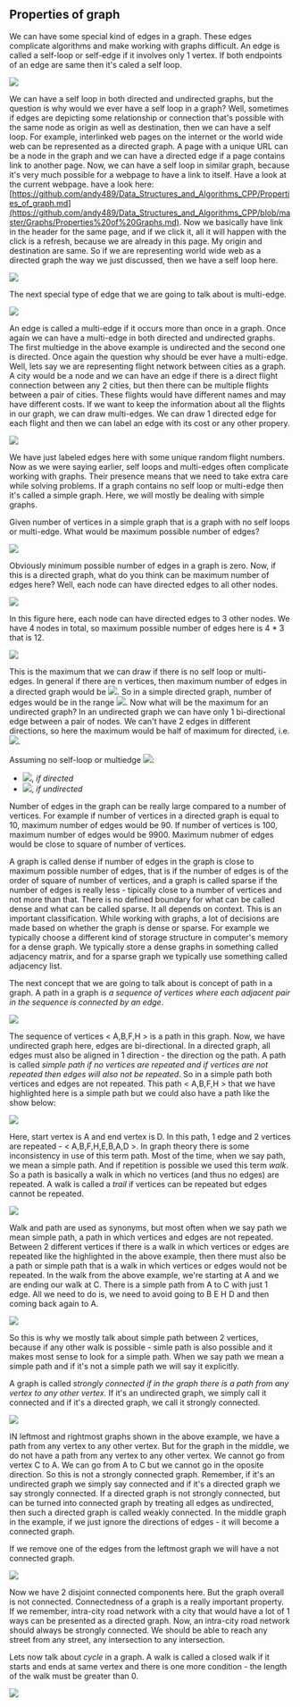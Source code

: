 ## Properties of graph

We can have some special kind of edges in a graph. These edges complicate algorithms and make working with graphs difficult. An edge is called a self-loop or self-edge if it involves only 1 vertex. If both endpoints of an edge are same then it's caled a self loop. 

![](https://i.ibb.co/XWnn4f4/POG1.png)

We can have a self loop in both directed and undirected graphs, but the question is why would we ever have a self loop in a graph? Well, sometimes if edges are depicting some relationship or connection that's possible with the same node as origin as well as destination, then we can have a self loop. For example, interlinked web pages on the internet or the world wide web can be represented as a directed graph. A page with a unique URL can be a node in the graph and we can have a directed edge if a page contains link to another page. Now, we can have a self loop in similar graph, because it's very much possible for a webpage to have a link to itself. Have a look at the current webpage. have a look here: [https://github.com/andy489/Data_Structures_and_Algorithms_CPP/Properties_of_graph.md](https://github.com/andy489/Data_Structures_and_Algorithms_CPP/blob/master/Graphs/Properties%20of%20Graphs.md). Now we basically have link in the header for the same page, and if we click it, all it will happen with the click is a refresh, because we are already in this page. My origin and destination are same. So if we are representing world wide web as a directed graph the way we just discussed, then we have a self loop here.

![](https://i.ibb.co/jH0DBZv/POG2.png)

The next special type of edge that we are going to talk about is multi-edge.

![](https://i.ibb.co/9GWdg5q/POG3.png)

An edge is called a multi-edge if it occurs more than once in a graph. Once again we can have a multi-edge in both directed and undirected graphs. The first multiedge in the above example is undirected and the second one is directed. Once again the question why should be ever have a multi-edge. Well, lets say we are representing flight network between cities as a graph. A city would be a node and we can have an edge if there is a direct flight connection between any 2 cities, but then there can be multiple flights between a pair of cities. These flights would have different names and may have different costs. If we want to keep the information about all the flights in our graph, we can draw multi-edges. We can draw 1 directed edge for each flight and then we can label an edge with its cost or any other propery. 

![](https://i.ibb.co/GdKCJMj/POG5.png)

We have just labeled edges here with some unique random flight numbers. Now as we were saying earlier, self loops and multi-edges often complicate working with graphs. Their presence means that we need to take extra care while solving problems. If a graph contains no self loop or multi-edge then it's called a simple graph. Here, we will mostly be dealing with simple graphs. 

Given number of vertices in a simple graph that is a graph with no self loops or multi-edge. What would be maximum possible number of edges? 

![](https://i.ibb.co/kS4tgVv/POG6.png)

Obviously minimum possible number of edges in a graph is zero. Now, if this is a directed graph, what do you think can be maximum number of edges here? Well, each node can have directed edges to all other nodes.

![](https://i.ibb.co/fQDVMGp/POG7.png)

In this figure here, each node can have directed edges to 3 other nodes. We have 4 nodes in total, so maximum possible number of edges here is 4 * 3 that is 12.

![](https://i.ibb.co/DMCMmrH/POG8.png)

This is the maximum that we can draw if there is no self loop or multi-edges. In general if there are n vertices, then maximum number of edges in a directed graph would be <img src="https://latex.codecogs.com/svg.latex?\Large&space;n(n-1)">. So in a simple directed graph, number of edges would be in the range <img src="https://latex.codecogs.com/svg.latex?\Large&space;0\le{|E|}\le{n(n-1)}">. Now what will be the maximum for an undirected graph? In an undirected graph we can have only 1 bi-directional edge between a pair of nodes. We can't have 2 edges in different directions, so here the maximum would be half of maximum for directed, i.e. <img src="https://latex.codecogs.com/svg.latex?\Large&space;0\le{|E|}\le\frac{{n(n-1)}}{2}">.

Assuming no self-loop or multiedge <img src="https://latex.codecogs.com/svg.latex?\Large&space;(|V|=n)">:
- <img src="https://latex.codecogs.com/svg.latex?\Large&space;0\le{|E|}\le{n(n-1)}">, *if directed*
- <img src="https://latex.codecogs.com/svg.latex?\Large&space;0\le{|E|}\le\frac{{n(n-1)}}{2}">, *if undirected*

Number of edges in the graph can be really large compared to a number of vertices. For example if number of vertices in a directed graph is equal to 10, maximum number of edges would be 90. If number of vertices is 100, maximum number of edges would be 9900. Maximum nubmer of edges would be close to square of number of vertices.

A graph is called dense if number of edges in the graph is close to maximum possible number of edges, that is if the number of edges is of the order of square of number of vertices, and a graph is called sparse if the number of edges is really less - tipically close to a number of vertices and not more than that. There is no defined boundary for what can be called dense and what can be called sparse. It all depends on context. This is an important classification. While working with graphs, a lot of decisions are made based on whether the graph is dense or sparse. For example we typically choose a different kind of storage structure in computer's memory for a dense graph. We typically store a dense graphs in something called adjacency matrix, and for a sparse graph we typically use something called adjacency list. 

The next concept that we are going to talk about is concept of path in a graph. A path in a graph is *a sequence of vertices where each adjacent pair in the sequence is connected by an edge*. 

![](https://i.ibb.co/RTX2pDQ/POG9.png)

The sequence of vertices < A,B,F,H > is a path in this graph. Now, we have undirected graph here, edges are bi-directional. In a directed graph, all edges must also be aligned in 1 direction - the direction og the path. A path is called *simple path if no vertices are repeated and if vertices are not repeated then edges will also not be repeated*. So in a simple path both vertices and edges are not repeated. This path < A,B,F,H > that we have highlighted here is a simple path but we could also have a path like the show below:

![](https://i.ibb.co/rGWP55b/POG10p.png)

Here, start vertex is A and end vertex is D. In this path, 1 edge and 2 vertices are repeated - < A,B,F,H,E,B,A,D >. In graph theory there is some inconsistency in use of this term path. Most of the time, when we say path, we mean a simple path. And if repetition is possible we used this term *walk*. So a path is basically a walk in which no vertices (and thus no edges) are repeated. A walk is called a *trail* if vertices can be repeated but edges cannot be repeated.

![](https://i.ibb.co/HDDp54d/POG11p.png)

Walk and path are used as synonyms, but most often when we say path we mean simple path, a path in which vertices and edges are not repeated. Between 2 different vertices if there is a walk in which vertices or edges are repeated like the highlighted in the above example, then there must also be a path or simple path that is a walk in which vertices or edges would not be repeated. In the walk from the above example, we're starting at A and we are ending our walk at C. There is a simple path from A to C with just 1 edge. All we need to do is, we need to avoid going to B E H D and then coming back again to A. 

![](https://i.ibb.co/XzYXgqp/POG12.png)

So this is why we mostly talk about simple path between 2 vertices, because if any other walk is possible - simle path is also possible and it makes most sense to look for a simple path. When we say path we mean a simple path and if it's not a simple path we will say it explicitly. 

A graph is called *strongly connected if in the graph there is a path from any vertex to any other vertex.* If it's an undirected graph, we simply call it connected and if it's a directed graph, we call it strongly connected. 

![](https://i.ibb.co/mS2jx74/POG13.png)

IN leftmost and rightmost graphs shown in the above example, we have a path from any vertex to any other vertex. But for the graph in the middle, we do not have a path from any vertex to any other vertex. We cannot go from vertex C to A. We can go from A to C but we cannot go in the oposite direction. So this is not a strongly connected graph. Remember, if it's an undirected graph we simply say connected and if it's a directed graph we say strongly connected. If a directed graph is not strongly connected, but can be turned into connected graph by treating all edges as undirected, then such a directed graph is called weakly connected. In the middle graph in the example, if we just ignore the directions of edges - it will become a connected graph. 

If we remove one of the edges from the leftmost graph we will have a not connected graph.

![](https://i.ibb.co/nzwHVZf/POG14.png)

Now we have 2 disjoint connected components here. But the graph overall is not connected. Connectedness of a graph is a really important property. If we remember, intra-city road network with a city that would have a lot of 1 ways can be presented as a directed graph. Now, an intra-city road network should always be strongly connected. We should be able to reach any street from any street, any intersection to any intersection. 

Lets now talk about *cycle* in a graph. A walk is called a closed walk if it starts and ends at same vertex and there is one more condition - the length of the walk must be greater than 0.

![](https://i.ibb.co/X3wpHK2/POG15.png)
